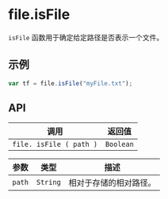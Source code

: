 # file.isFile

`isFile` 函数用于确定给定路径是否表示一个文件。

## 示例

```javascript
var tf = file.isFile("myFile.txt");
```

## API

| 调用 | 返回值 |
|---|---|
| `file. isFile ( path )` | `Boolean` |

| 参数 | 类型 | 描述 |
|---|---|---|
| `path` | `String` | 相对于存储的相对路径。 |